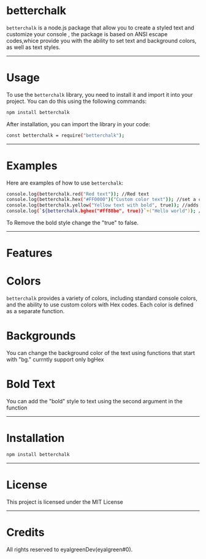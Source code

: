 # betterchalk
`betterchalk` is a node.js package that allow you to create a styled text and customize your console , the package is based on ANSI escape codes,whice provide you with the ability to set text and background colors, as well as text styles.

---
# Usage
To use the `betterchalk` library, you need to install it and import it into your project. You can do this using the following commands:

```bash
npm install betterchalk
```
After installation, you can import the library in your code:
```bash
const betterchalk = require("betterchalk");
```
---
# Examples
Here are examples of how to use `betterchalk`:
```bash
console.log(betterchalk.red("Red text")); //Red text
console.log(betterchalk.hex("#FF0000")("Custom color text")); //set a custom color (hex format)
console.log(betterchalk.yellow("Yellow text with bold", true)); //adds bold style into the text
console.log(`${betterchalk.bghex("#ff88be", true)}`+("Hello world")); //set the color of the background of the text using hex format and set the color style to bold.
```
To Remove the bold style change the "true" to false.

---
# Features
# Colors
`betterchalk` provides a variety of colors, including standard console colors, and the ability to use custom colors with Hex codes. Each color is defined as a separate function.

# Backgrounds
You can change the background color of the text using functions that start with "bg." currntly support only bgHex

# Bold Text
You can add the "bold" style to text using the second argument in the function

---
# Installation
```bash
npm install betterchalk
```
---

# License
This project is licensed under the MIT License

---
# Credits
All rights reserved to eyalgreenDev(eyalgreen#0).